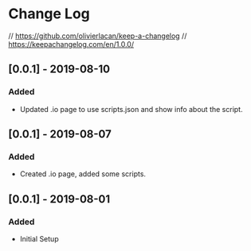 # Change Log

// https://github.com/olivierlacan/keep-a-changelog
// https://keepachangelog.com/en/1.0.0/

## [0.0.1] - 2019-08-10
### Added
- Updated .io page to use scripts.json and show info about the script.

## [0.0.1] - 2019-08-07
### Added
- Created .io page, added some scripts.

## [0.0.1] - 2019-08-01
### Added
- Initial Setup
